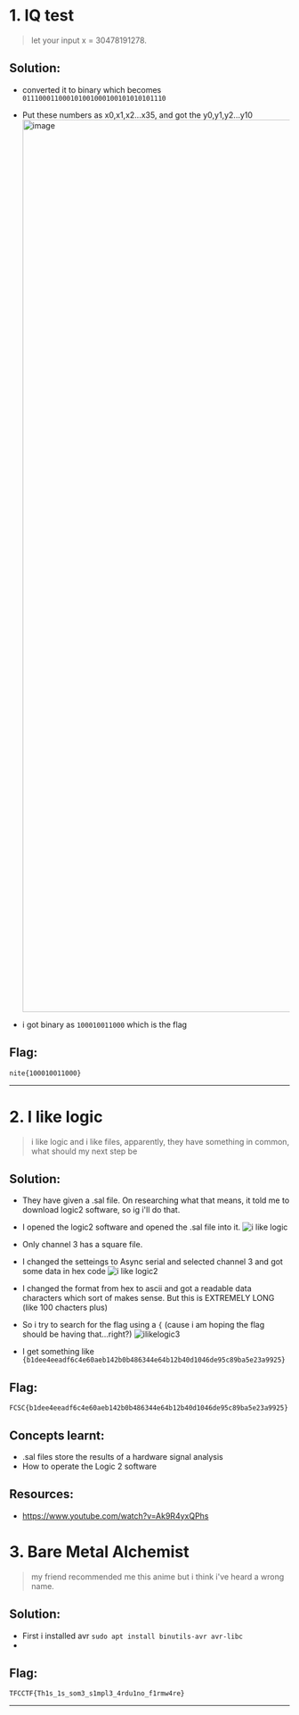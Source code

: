 # 1. IQ test

> let your input x = 30478191278.

## Solution:

- converted it to binary which becomes `011100011000101001000100101010101110`
- Put these numbers as x0,x1,x2...x35, and got the y0,y1,y2...y10
  <img width="900" height="1600" alt="image" src="https://github.com/user-attachments/assets/ec449355-13ee-427f-8c32-35f227d96158" />

- i got binary as `100010011000` which is the flag

## Flag:

```
nite{100010011000}
```

***

# 2. I like logic

> i like logic and i like files, apparently, they have something in common, what should my next step be

## Solution:

- They have given a .sal file. On researching what that means, it told me to download logic2 software, so ig i'll do that.
- I opened the logic2 software and opened the .sal file into it.
   ![i like logic](https://github.com/user-attachments/assets/898f479c-5226-47d9-9737-b1af77670566)

- Only channel 3 has a square file.
- I changed the setteings to Async serial and selected channel 3 and got some data in hex code
  ![i like logic2](https://github.com/user-attachments/assets/b06fe112-4b63-4d67-94e0-252dbe7499a0)

- I changed the format from hex to ascii and got a readable data characters which sort of makes sense. But this is EXTREMELY LONG (like 100 chacters plus)
- So i try to search for the flag using a `{` (cause i am hoping the flag should be having that...right?)
  ![ilikelogic3](https://github.com/user-attachments/assets/eca85a49-a775-4418-a1e5-cb0d147c8025)

- I get something like `{b1dee4eeadf6c4e60aeb142b0b486344e64b12b40d1046de95c89ba5e23a9925}`
## Flag:

```
FCSC{b1dee4eeadf6c4e60aeb142b0b486344e64b12b40d1046de95c89ba5e23a9925}
```
## Concepts learnt:
- .sal files store the results of a hardware signal analysis
- How to operate the Logic 2 software 

## Resources:
- https://www.youtube.com/watch?v=Ak9R4yxQPhs 

# 3. Bare Metal Alchemist

> my friend recommended me this anime but i think i've heard a wrong name.

## Solution:

- First i installed avr 
`sudo apt install binutils-avr avr-libc`
- 
## Flag:

```
TFCCTF{Th1s_1s_som3_s1mpl3_4rdu1no_f1rmw4re} 
```

***
